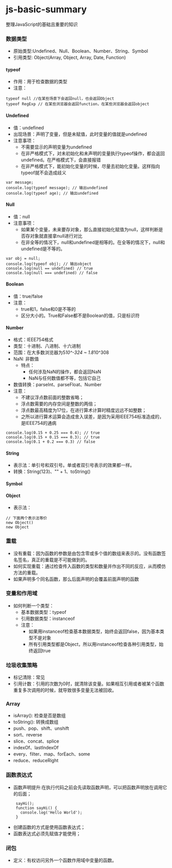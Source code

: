 # js-basic-summary
整理JavaScript的基础且重要的知识
### 数据类型
  - 原始类型:Undefined、Null、Boolean、Number、String、Symbol
  - 引用类型: Object(Array, Object, Array, Date, Function)
#### typeof
- 作用：用于检查数据的类型
- 注意：
```
typeof null //在某些场景下会返回null，也会返回Object
typeof RegExp // 在某些浏览器会返回function，在某些浏览器会返回object
```
#### Undefined
- 值：undefined
- 出现场景：声明了变量，但是未赋值，此时变量的值就是undefined
- 注意事项：
  - 不需要显示的声明变量为undefined
  - 在非严格模式下，对未初始化和未声明的变量执行typeof操作，都会返回undefined。在严格模式下，会直接报错
  - 在非严格模式下，能初始化变量的时候，尽量去初始化变量。这样指向typeof就不会造成歧义
```
var message;
console.log(typeof message); // 输出undefined
console.log(typeof age); // 输出undefined
```
#### Null
- 值：null
- 注意事项：
  - 如果某个变量，未来要存对象，那么直接初始化赋值为null，这样判断是否存对象就直接拿null进行对比
  - 在非全等的情况下，null和undefined是相等的。在全等的情况下，null和undefined是不等的。
```
var obj = null;
console.log(typeof obj); // 输出object
console.log(null == undefined) // true
console.log(null === undefined) // false
```
#### Boolean
- 值：true/false
- 注意：
   - true和1，false和0是不等的
   - 区分大小的。True和False都不是Boolean的值，只是标识符
#### Number
- 格式：IEEE754格式
- 类型：十进制、八进制、十六进制
- 范围：在大多数浏览器为5*10^-324 ~ 1.8*10^308
- NaN: 非数值
  - 特点：
    - 任何涉及NaN的操作，都会返回NaN
    - NaN与任何数值都不等，包括它自己
- 数值转换：parseInt、parseFloat、Number
- 注意：
  -  不建议浮点数前面的整数省略；
  -  浮点数需要的内存空间是整数的两倍；
  -  浮点数最高精度为17位，在进行算术计算时精度远远不如整数；
  -  之所以进行算术运算会造成舍入误差，是因为采用IEEE754标准造成的，是IEEE754的通病
```
console.log(0.15 + 0.25 === 0.4); // true
console.log(0.15 + 0.15 === 0.3); // true
console.log(0.1 + 0.2 === 0.3) // false
```
#### String
- 表示法：单引号和双引号。单或者双引号表示的效果都一样。
- 转换：String(123)、"" + 1、toString()
#### Symbol
#### Object
- 表示法：
```
// 下面两个表示法等价
new Object()
new Object
```
### 重载
- 没有重载：因为函数的参数是由包含零或多个值的数组来表示的。没有函数签名签名，真正的重载是不可能做到的。
- 如何实现重载：通过检查传入函数的类型和数量并作出不同的反应，从而模仿方法的重载。
- 如果声明多个同名函数，那么后面声明的会覆盖前面声明的函数
### 变量和作用域
- 如何判断一个类型：
  - 基本数据类型：typeof
  - 引用数据类型：instanceof
  - 注意：
    - 如果用instanceof检查基本数据类型，始终会返回false，因为基本类型不是对象
    - 所有引用类型都是Object，所以用instanceof检查各种引用类型，始终返回true
### 垃圾收集策略
- 标记清除：常见
- 引用计数：引用的次数为0时，就清除该变量。如果相互引用或者被某个函数重复多次调用的时候，就导致很多变量无法被回收。
### Array
- isArray(): 检查是否是数组
- toString(): 转换成数组
- push、pop、shift、unshift
- sort、reverse
- slice、concat、splice
- indexOf、lastIndexOf
- every、filter、map、forEach、some
- reduce、reduceRight
### 函数表达式
- 函数声明提升:在执行代码之前会先读取函数声明，可以把函数声明放在调用它的后面；
  ```
   sayHi(); 
   function sayHi() {
     console.log('Hello World');
   }
  ```
- 创建函数的方式是使用函数表达式；
- 函数表达式必须先赋值才能使用；
### 闭包
- 定义：有权访问另外一个函数作用域中变量的函数。
